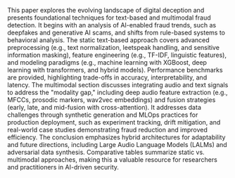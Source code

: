This paper explores the evolving landscape of digital deception and presents foundational techniques for text-based and multimodal fraud detection. It begins with an analysis of AI-enabled fraud trends, such as deepfakes and generative AI scams, and shifts from rule-based systems to behavioral analysis. The static text-based approach covers advanced preprocessing (e.g., text normalization, leetspeak handling, and sensitive information masking), feature engineering (e.g., TF-IDF, linguistic features), and modeling paradigms (e.g., machine learning with XGBoost, deep learning with transformers, and hybrid models). Performance benchmarks are provided, highlighting trade-offs in accuracy, interpretability, and latency.
The multimodal section discusses integrating audio and text signals to address the "modality gap," including deep audio feature extraction (e.g., MFCCs, prosodic markers, wav2vec embeddings) and fusion strategies (early, late, and mid-fusion with cross-attention). It addresses data challenges through synthetic generation and MLOps practices for production deployment, such as experiment tracking, drift mitigation, and real-world case studies demonstrating fraud reduction and improved efficiency.
The conclusion emphasizes hybrid architectures for adaptability and future directions, including Large Audio Language Models (LALMs) and adversarial data synthesis. Comparative tables summarize static vs. multimodal approaches, making this a valuable resource for researchers and practitioners in AI-driven security.
